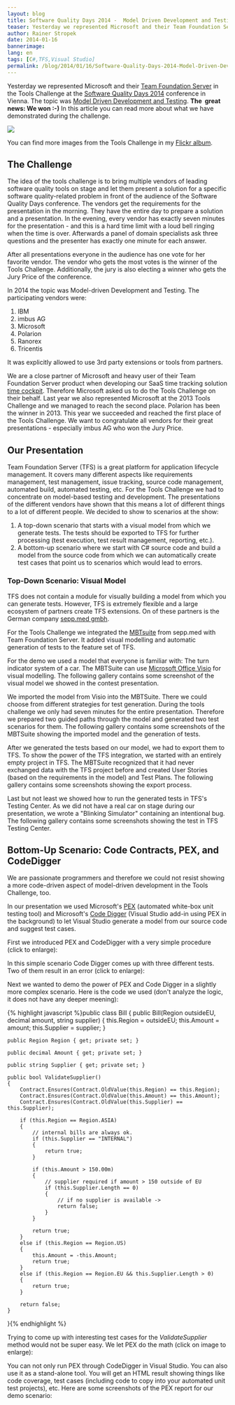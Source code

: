 ```yaml
---
layout: blog
title: Software Quality Days 2014 -  Model Driven Development and Testing
teaser: Yesterday we represented Microsoft and their Team Foundation Server in the Tools Challenge at the Software Quality Days 2014 in Vienna. The topic was Model Driven Development and Testing. The  great news -  We won  - -) Read more about what we have demonstrated during the challenge.
author: Rainer Stropek
date: 2014-01-16
bannerimage: 
lang: en
tags: [C#,TFS,Visual Studio]
permalink: /blog/2014/01/16/Software-Quality-Days-2014-Model-Driven-Development-and-Testing
---
```


<p class="showcase">Yesterday we represented Microsoft and their <a href="http://msdn.microsoft.com/en-us/vstudio/ff637362.aspx" target="_blank">Team Foundation Server</a> in the Tools Challenge at the <a href="http://www.software-quality-days.com" target="_blank">Software Quality Days 2014</a> conference in Vienna. The topic was <a href="http://en.wikipedia.org/wiki/Model-based_testing" title="Model-based testing on Wikipedia" target="_blank">Model Driven Development and Testing</a>. <strong>The  great news: We won :-)</strong> In this article you can read more about what we have demonstrated during the challenge.<br /></p><p>
  <img src="{{site.baseurl}}/content/images/blog/2014/01/MBTDemo/ToolsChallenge.jpg" />
</p><p>You can find more images from the Tools Challenge in my <a href="http://www.flickr.com/photos/rainerstropek/sets/72157639817988406/" target="_blank">Flickr album</a>.</p><h2>The Challenge</h2><p>The idea of the tools challenge is to bring multiple vendors of leading software quality tools on stage and let them present a solution for a specific software quality-related problem in front of the audience of the Software Quality Days conference. The vendors get the requirements for the presentation in the morning. They have the entire day to prepare a solution and a presentation. In the evening, every vendor has exactly seven minutes for the presentation - and this is a hard time limit with a loud bell ringing when the time is over. Afterwards a panel of domain specialists ask three questions and the presenter has exactly one minute for each answer.</p><p>After all presentations everyone in the audience has one vote for her favorite vendor. The vendor who gets the most votes is the winner of the Tools Challenge. Additionally, the jury is also electing a winner who gets the Jury Price of the conference.</p><p>In 2014 the topic was Model-driven Development and Testing. The participating vendors were:</p><ol>
  <li>IBM</li>
  <li>imbus AG</li>
  <li>Microsoft</li>
  <li>Polarion</li>
  <li>Ranorex</li>
  <li>Tricentis</li>
</ol><p>It was explicitly allowed to use 3rd party extensions or tools from partners.</p><p>We are a close partner of Microsoft and heavy user of their Team Foundation Server product when developing our SaaS time tracking solution <a href="http://www.timecockpit.com" target="_blank">time cockpit</a>. Therefore Microsoft asked us to do the Tools Challenge on their behalf. Last year we also represented Microsoft at the 2013 Tools Challenge and we managed to reach the second place. Polarion has been the winner in 2013. This year we succeeded and reached the first place of the Tools Challenge. We want to congratulate all vendors for their great presentations - especially imbus AG who won the Jury Price.</p><h2>Our Presentation</h2><p>Team Foundation Server (TFS) is a great platform for application lifecycle management. It covers many different aspects like requirements management, test management, issue tracking, source code management, automated build, automated testing, etc. For the Tools Challenge we had to concentrate on model-based testing and development. The presentations of the different vendors have shown that this means a lot of different things to a lot of different people. We decided to show to scenarios at the show:</p><ol>
  <li>A top-down scenario that starts with a visual model from which we generate tests. The tests should be exported to TFS for further processing (test execution, test result management, reporting, etc.).</li>
  <li>A bottom-up scenario where we start with C# source code and build a model from the source code from which we can automatically create test cases that point us to scenarios which would lead to errors.</li>
</ol><h3>Top-Down Scenario: Visual Model</h3><p>TFS does not contain a module for visually building a model from which you can generate tests. However, TFS is extremely flexible and a large ecosystem of partners create TFS extensions. On of these partners is the German company <a href="http://www.seppmed.de/" target="_blank">sepp.med gmbh</a>.</p><p class="showcase">For the Tools Challenge we integrated the <a href="http://www.seppmed.de/produkte/mbtsuite.html" target="_blank">MBTsuite</a> from sepp.med with Team Foundation Server. It added visual modelling and automatic generation of tests to the feature set of TFS.</p><p>For the demo we used a model that everyone is familiar with: The turn indicator system of a car. The MBTSuite can use <a href="http://office.microsoft.com/en-us/visio/" target="_blank">Microsoft Office Visio</a> for visual modelling. The following gallery contains some screenshot of the visual model we showed in the contest presentation.</p><function name="Composite.Media.ImageGallery.Slimbox2">
  <param name="MediaFolder" value="MediaArchive:6902ff0b-c390-455a-9288-5dd645d9777b" />
  <param name="ThumbnailMaxWidth" value="200" />
  <param name="ThumbnailMaxHeight" value="200" />
  <param name="ImageMaxWidth" value="1024" />
  <param name="ImageMaxHeight" value="768" />
</function><p>We imported the model from Visio into the MBTSuite. There we could choose from different strategies for test generation. During the tools challenge we only had seven minutes for the entire presentation. Therefore we prepared two guided paths through the model and generated two test scenarios for them. The following gallery contains some screenshots of the MBTSuite showing the imported model and the generation of tests.</p><function name="Composite.Media.ImageGallery.Slimbox2">
  <param name="MediaFolder" value="MediaArchive:3cdb9d96-8970-4fa3-aeb3-091f45daa4d6" />
  <param name="ThumbnailMaxWidth" value="200" />
  <param name="ThumbnailMaxHeight" value="200" />
  <param name="ImageMaxWidth" value="1024" />
  <param name="ImageMaxHeight" value="768" />
</function><p>After we generated the tests based on our model, we had to export them to TFS. To show the power of the TFS integration, we started with an entirely empty project in TFS. The MBTSuite recognized that it had never exchanged data with the TFS project before and created User Stories (based on the requirements in the model) and Test Plans. The following gallery contains some screenshots showing the export process.</p><function name="Composite.Media.ImageGallery.Slimbox2">
  <param name="MediaFolder" value="MediaArchive:8e2e2e40-7776-445a-b353-5b41d55ceac3" />
  <param name="ThumbnailMaxWidth" value="200" />
  <param name="ThumbnailMaxHeight" value="200" />
  <param name="ImageMaxWidth" value="1024" />
  <param name="ImageMaxHeight" value="768" />
</function><p>Last but not least we showed how to run the generated tests in TFS's Testing Center. As we did not have a real car on stage during our presentation, we wrote a "Blinking Simulator" containing an intentional bug. The following gallery contains some screenshots showing the test in TFS Testing Center.</p><function name="Composite.Media.ImageGallery.Slimbox2">
  <param name="MediaFolder" value="MediaArchive:313a0386-d02f-431a-a4f4-8d72ce8ab8ca" />
  <param name="ThumbnailMaxWidth" value="200" />
  <param name="ThumbnailMaxHeight" value="200" />
  <param name="ImageMaxWidth" value="1024" />
  <param name="ImageMaxHeight" value="768" />
</function><h2>Bottom-Up Scenario: Code Contracts, PEX, and CodeDigger</h2><p>We are passionate programmers and therefore we could not resist showing a more code-driven aspect of model-driven development in the Tools Challenge, too.</p><p class="showcase">In our presentation we used Microsoft's <a href="http://research.microsoft.com/en-us/projects/Pex/" target="_blank">PEX</a> (automated white-box unit testing tool) and Microsoft's <a href="http://research.microsoft.com/en-us/projects/codedigger/" target="_blank">Code Digger</a> (Visual Studio add-in using PEX in the background) to let Visual Studio generate a model from our source code and suggest test cases.</p><p>First we introduced PEX and CodeDigger with a very simple procedure (click to enlarge):</p><function name="Composite.Media.ImageGallery.Slimbox2">
  <param name="MediaImage" value="MediaArchive:3bd825da-0027-45bc-8da4-c153c746057c" />
  <param name="ThumbnailMaxWidth" value="500" />
  <param name="ThumbnailMaxHeight" value="500" />
  <param name="ImageMaxWidth" value="1024" />
  <param name="ImageMaxHeight" value="1024" />
</function><p>In this simple scenario Code Digger comes up with three different tests. Two of them result in an error (click to enlarge):</p><function name="Composite.Media.ImageGallery.Slimbox2">
  <param name="MediaImage" value="MediaArchive:ee1f2b55-9b5e-4658-88a0-97f0193cd475" />
  <param name="ThumbnailMaxWidth" value="500" />
  <param name="ThumbnailMaxHeight" value="500" />
  <param name="ImageMaxWidth" value="1024" />
  <param name="ImageMaxHeight" value="1024" />
</function><p>Next we wanted to demo the power of PEX and Code Digger in a slightly more complex scenario. Here is the code we used (don't analyze the logic, it does not have any deeper meening):</p>{% highlight javascript %}public class Bill
{
    public Bill(Region outsideEU, decimal amount, string supplier)
    {
        this.Region = outsideEU;
        this.Amount = amount;
        this.Supplier = supplier;
    }

    public Region Region { get; private set; }

    public decimal Amount { get; private set; }

    public string Supplier { get; private set; }

    public bool ValidateSupplier()
    {
        Contract.Ensures(Contract.OldValue(this.Region) == this.Region);
        Contract.Ensures(Contract.OldValue(this.Amount) == this.Amount);
        Contract.Ensures(Contract.OldValue(this.Supplier) == this.Supplier);

        if (this.Region == Region.ASIA)
        {
            // internal bills are always ok.
            if (this.Supplier == "INTERNAL")
            {
                return true;
            }

            if (this.Amount > 150.00m)
            {
                // supplier required if amount > 150 outside of EU
                if (this.Supplier.Length == 0)
                {
                    // if no supplier is available ->
                    return false;
                }
            }

            return true;
        }
        else if (this.Region == Region.US)
        {
            this.Amount = -this.Amount;
            return true;
        }
        else if (this.Region == Region.EU && this.Supplier.Length > 0)
        {
            return true;
        }

        return false;
    }
}{% endhighlight %}<p>Trying to come up with interesting test cases for the <em>ValidateSupplier</em> method would not be super easy. We let PEX do the math (click on image to enlarge):</p><function name="Composite.Media.ImageGallery.Slimbox2">
  <param name="MediaImage" value="MediaArchive:13d3184f-ca8e-474c-bf32-996082e7d896" />
  <param name="ThumbnailMaxWidth" value="500" />
  <param name="ThumbnailMaxHeight" value="500" />
  <param name="ImageMaxWidth" value="1024" />
  <param name="ImageMaxHeight" value="1024" />
</function><p>You can not only run PEX through CodeDigger in Visual Studio. You can also use it as a stand-alone tool. You will get an HTML result showing things like code coverage, test cases (including code to copy into your automated unit test projects), etc. Here are some screenshots of the PEX report for our demo scenario:</p><function name="Composite.Media.ImageGallery.Slimbox2">
  <param name="MediaFolder" value="MediaArchive:598d2f77-6d43-4f3c-b7c6-4eb41fea5c99" />
  <param name="ThumbnailMaxWidth" value="200" />
  <param name="ThumbnailMaxHeight" value="200" />
  <param name="ImageMaxWidth" value="1024" />
  <param name="ImageMaxHeight" value="768" />
</function>